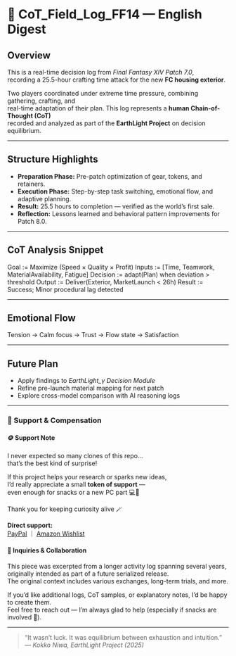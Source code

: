 
# 🧠 CoT_Field_Log_FF14 — English Digest

## Overview
This is a real-time decision log from *Final Fantasy XIV Patch 7.0*,  
recording a 25.5-hour crafting time attack for the new **FC housing exterior**.

Two players coordinated under extreme time pressure, combining gathering, crafting, and  
real-time adaptation of their plan. This log represents a **human Chain-of-Thought (CoT)**  
recorded and analyzed as part of the **EarthLight Project** on decision equilibrium.

---

## Structure Highlights
- **Preparation Phase:** Pre-patch optimization of gear, tokens, and retainers.  
- **Execution Phase:** Step-by-step task switching, emotional flow, and adaptive planning.  
- **Result:** 25.5 hours to completion — verified as the world’s first sale.  
- **Reflection:** Lessons learned and behavioral pattern improvements for Patch 8.0.

---

## CoT Analysis Snippet

Goal := Maximize (Speed × Quality × Profit)
Inputs := [Time, Teamwork, MaterialAvailability, Fatigue]
Decision := adapt(Plan) when deviation > threshold
Output := Deliver(Exterior, MarketLaunch < 26h)
Result := Success; Minor procedural lag detected


---

## Emotional Flow
Tension → Calm focus → Trust → Flow state → Satisfaction  

---

## Future Plan
- Apply findings to *EarthLight_γ Decision Module*  
- Refine pre-launch material mapping for next patch  
- Explore cross-model comparison with AI reasoning logs

---
### 💸 Support & Compensation  

#### 🪙 Support Note   

I never expected so many clones of this repo…  
that’s the best kind of surprise!  

If this project helps your research or sparks new ideas,  
I’d really appreciate a small **token of support** —  
even enough for snacks or a new PC part 💻🍪  

Thank you for keeping curiosity alive 🪄  

**Direct support:**  
[PayPal](https://paypal.me/kokkoNiwa) ｜ [Amazon Wishlist](https://www.amazon.jp/hz/wishlist/ls/EJRC4ME2EHAN?ref_=wl_share)  


#### 💬 Inquiries & Collaboration  
This piece was excerpted from a longer activity log spanning several years, originally intended as part of a future serialized release.  
The original context includes various exchanges, long-term trials, and more.  

If you’d like additional logs, CoT samples, or explanatory notes, I’d be happy to create them.  
Feel free to reach out — I’m always glad to help (especially if snacks are involved 🍪).  

---

> “It wasn’t luck. It was equilibrium between exhaustion and intuition.”  
> — *Kokko Niwa, EarthLight Project (2025)*
